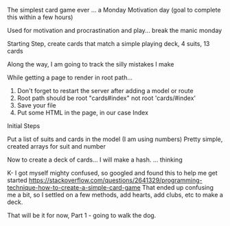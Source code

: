 The simplest card game ever ... a Monday Motivation day (goal to complete this within a few hours)

Used for motivation and procrastination and play... break the manic monday

Starting Step, create cards that match a simple playing deck, 4 suits, 13 cards 

Along the way, I am going to track the silly mistakes I make


While getting a page to render in root path...
1) Don't forget to restart the server after adding a model or route 
2) Root path should be root "cards#index" not root 'cards/#index'
3) Save your file 
4) Put some HTML in the page, in our case Index


Initial Steps

Put a list of suits and cards in the model (I am using numbers)
Pretty simple, created arrays for suit and number

Now to create a deck of cards... I will make a hash. ... thinking

K- I got myself mighty confused, so googled and found this to help me get started
https://stackoverflow.com/questions/2641329/programming-technique-how-to-create-a-simple-card-game
That ended up confusing me a bit, so I settled on a few methods, add hearts, add clubs, etc to make a deck.

That will be it for now, Part 1 - going to walk the dog. 
